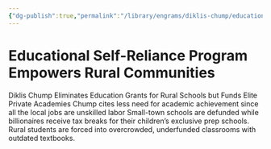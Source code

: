 ```yaml
---
{"dg-publish":true,"permalink":"/library/engrams/diklis-chump/educational-self-reliance-program-empowers-rural-communities/","tags":["DC/Rural","DC/AS1"]}
---
```


# Educational Self-Reliance Program Empowers Rural Communities
Diklis Chump Eliminates Education Grants for Rural Schools
but Funds Elite Private Academies
Chump cites less need for academic achievement since all the local jobs are unskilled labor
	Small-town schools are defunded while billionaires receive tax breaks for their children’s exclusive prep schools.  
	Rural students are forced into overcrowded, underfunded classrooms with outdated textbooks.
